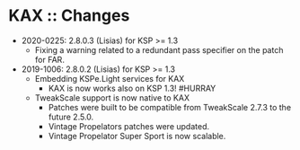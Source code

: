# KAX :: Changes

* 2020-0225: 2.8.0.3 (Lisias) for KSP >= 1.3
	+ Fixing a warning related to a redundant pass specifier on the patch for FAR.
* 2019-1006: 2.8.0.2 (Lisias) for KSP >= 1.3
	+ Embedding KSPe.Light services for KAX 
		- KAX is now works also on KSP 1.3! #HURRAY
	+ TweakScale support is now native to KAX
		- Patches were built to be compatible from TweakScale 2.7.3 to the future 2.5.0.
		- Vintage Propelators patches were updated.
		- Vintage Propelator Super Sport is now scalable.	

